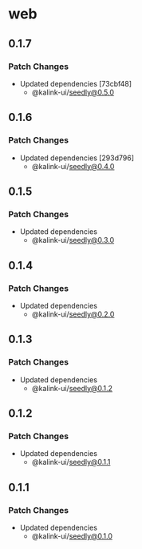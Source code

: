 # web

## 0.1.7

### Patch Changes

- Updated dependencies [73cbf48]
  - @kalink-ui/seedly@0.5.0

## 0.1.6

### Patch Changes

- Updated dependencies [293d796]
  - @kalink-ui/seedly@0.4.0

## 0.1.5

### Patch Changes

- Updated dependencies
  - @kalink-ui/seedly@0.3.0

## 0.1.4

### Patch Changes

- Updated dependencies
  - @kalink-ui/seedly@0.2.0

## 0.1.3

### Patch Changes

- Updated dependencies
  - @kalink-ui/seedly@0.1.2

## 0.1.2

### Patch Changes

- Updated dependencies
  - @kalink-ui/seedly@0.1.1

## 0.1.1

### Patch Changes

- Updated dependencies
  - @kalink-ui/seedly@0.1.0
